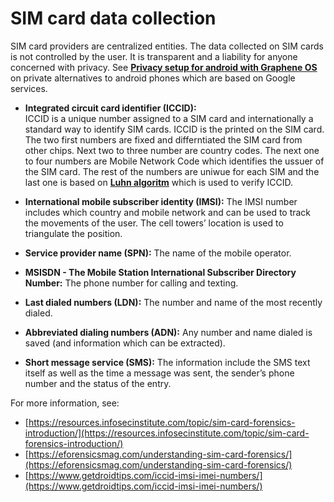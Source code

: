 # SIM card data collection

SIM card providers are centralized entities. The data collected on SIM cards is not controlled by the user. It is transparent and a liability for anyone concerned with privacy. See [**Privacy setup for android with Graphene OS**](./privacy_setup.md) on private alternatives to android phones which are based on Google services.

- **Integrated circuit card identifier (ICCID):**  
ICCID is a unique number assigned to a SIM card and internationally a standard way to identify SIM cards.
ICCID is the printed on the SIM card. The two first numbers are fixed and differntiated the SIM card from other chips. Next two to three number are country codes. The next one to four numbers are Mobile Network Code which identifies the ussuer of the SIM card. The rest of the numbers are uniwue for each SIM and the last one is based on [**Luhn algoritm**](https://en.wikipedia.org/wiki/Luhn_algorithm) which is used to verify ICCID.

- **International mobile subscriber identity (IMSI):**
The IMSI number includes which country and mobile network and can be used to track the movements of the user. The cell towers’ location is used to triangulate the position.

- **Service provider name (SPN):** The name of the mobile operator.

- **MSISDN - The Mobile Station International Subscriber Directory Number:** The phone number for calling and texting. 

- **Last dialed numbers (LDN):** The number and name of the most recently dialed.

 - **Abbreviated dialing numbers (ADN):** Any number and name dialed is saved (and information which can be extracted).

 - **Short message service (SMS):** The information include the SMS text itself as well as the time a message was sent, the sender’s phone number and the status of the entry. 

For more information, see:
- [https://resources.infosecinstitute.com/topic/sim-card-forensics-introduction/](https://resources.infosecinstitute.com/topic/sim-card-forensics-introduction/)  
- [https://eforensicsmag.com/understanding-sim-card-forensics/](https://eforensicsmag.com/understanding-sim-card-forensics/)  
- [https://www.getdroidtips.com/iccid-imsi-imei-numbers/](https://www.getdroidtips.com/iccid-imsi-imei-numbers/)
